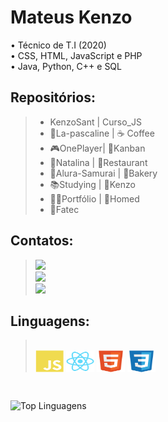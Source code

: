 # Mateus Kenzo


 • Técnico de T.I (2020) <br>
 • CSS, HTML, JavaScript e PHP <br>
 • Java, Python, C++ e SQL <br>

## Repositórios:
>- KenzoSant | Curso_JS
>- 🧮La-pascaline | ☕ Coffee
>- 🎮OnePlayer| 📄Kanban
>- 🎅Natalina | :sushi:Restaurant
>- :japanese_goblin:Alura-Samurai | :pretzel:Bakery
>- :books:Studying | :duck:Kenzo
>- :technologist:Portfólio | :house_with_garden:Homed
>- :school:Fatec

## Contatos:
> <div><a href="https://www.linkedin.com/in/mateus-kenzo-dos-santos" target="_blank"><img src="https://img.shields.io/badge/-LinkedIn-%230077B5?style=for-the-badge&logo=linkedin&logoColor=white" target="_blank"></a> <br>
> <a href = "mailto:mateuskenzo_santos@hotmail.com"><img src="https://img.shields.io/badge/-Email-%23333?style=for-the-badge&logo=Gmail&logoColor=white" target="_blank"></a> <br> <a href="https://discord.gg/Bp8dMhh6" target="_blank"><img src="https://img.shields.io/badge/Discord-7289DA?style=for-the-badge&logo=discord&logoColor=white" target="_blank"></a> 
> </div>

## Linguagens: 
><div style="display: inline_block"><br>
>  <img align="center" alt="Js" height="35" width="45" src="https://raw.githubusercontent.com/devicons/devicon/master/icons/javascript/javascript-plain.svg">
> <img align="center" alt="React" height="35" width="45" src="https://raw.githubusercontent.com/devicons/devicon/master/icons/react/react-original.svg">
> <img align="center" alt="HTML" height="35" width="45" src="https://raw.githubusercontent.com/devicons/devicon/master/icons/html5/html5-original.svg">
> <img align="center" alt="CSS" height="35" width="45" src="https://raw.githubusercontent.com/devicons/devicon/master/icons/css3/css3-original.svg">
> </div>
<br>

![Top Linguagens](https://github-readme-stats.vercel.app/api/top-langs/?username=KenzoSant&layout=compact&langs_count=16&theme=dark)

<!--
**KenzoSant/KenzoSant** is a ✨ _special_ ✨ repository because its `README.md` (this file) appears on your GitHub profile.

Here are some ideas to get you started:

- 🔭 I’m currently working on ...
- 🌱 I’m currently learning ...
- 👯 I’m looking to collaborate on ...
- 🤔 I’m looking for help with ...
- 💬 Ask me about ...
- 📫 How to reach me: ...
- 😄 Pronouns: ...
- ⚡ Fun fact: ...
-->
